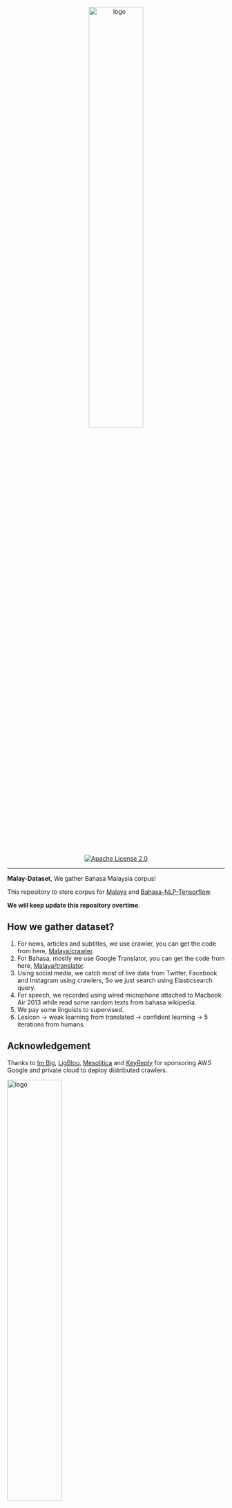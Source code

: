 <p align="center">
    <a href="#readme">
        <img alt="logo" width="50%" src="wordcloud.png">
    </a>
</p>
<p align="center">
  <a href="https://github.com/huseinzol05/Malaya-Dataset/blob/master/LICENSE"><img alt="Apache License 2.0" src="https://img.shields.io/badge/License-Apache--2.0-yellow.svg"></a>
</p>

---

**Malay-Dataset**, We gather Bahasa Malaysia corpus! 

This repository to store corpus for [Malaya](https://github.com/huseinzol05/Malaya) and [Bahasa-NLP-Tensorflow](https://github.com/huseinzol05/Bahasa-NLP-Tensorflow). 

**We will keep update this repository overtime**.

## How we gather dataset?

1. For news, articles and subtitles, we use crawler, you can get the code from here, [Malaya/crawler](https://github.com/huseinzol05/Malaya/tree/master/misc/crawl).
2. For Bahasa, mostly we use Google Translator, you can get the code from here, [Malaya/translator](https://github.com/huseinzol05/Malaya/tree/master/misc/translator).
3. Using social media, we catch most of live data from Twitter, Facebook and Instagram using crawlers, So we just search using Elasticsearch query.
4. For speech, we recorded using wired microphone attached to Macbook Air 2013 while read some random texts from bahasa wikipedia.
5. We pay some linguists to supervised.
6. Lexicon -> weak learning from translated -> confident learning -> 5 iterations from humans.

## Acknowledgement

Thanks to [Im Big](https://www.facebook.com/imbigofficial/), [LigBlou](https://www.facebook.com/ligblou), [Mesolitica](https://mesolitica.com/) and [KeyReply](https://www.keyreply.com/) for sponsoring AWS Google and private cloud to deploy distributed crawlers.

<img alt="logo" width="50%" src="https://malaya-dataset.s3-ap-southeast-1.amazonaws.com/ligblou-mesolitca-keyreply.png">

## Table of contents
  * [Corpus](#corpus)
    * [Audience Nationality](#audience-nationality)
    * [Translated Emotion](#Translated-Emotion)
    * [Twitter Emotion](#Twitter-Emotion)
    * [Gender](#gender)
    * [Insincere question](#insincere-question)
    * [Irony](#irony)
    * [Language Detection](#language-detection)
    * [Malaysia Entities](#malaysia-entities)
    * [Malaysia Topics](#malaysia-topics)
    * [Political landscape](#political-landscape)
    * [Sarcastic news-headline](#sarcastic-news-headline)
    * [Subjectivity](#subjectivity)
    * [Toxicity-small](#toxicity-small)
    * [Toxicity-large](#toxicity-large)
  * [Crawl](#crawl)
    * [Foodpanda](#foodpanda)
    * [Klook](#klook)
    * [IIUM-Confession](#iium-confession)
    * [Wattpad](#wattpad)
    * [Academia PDF](#academia-pdf)
    * [ticket2u](#ticket2u)
  * [Dictionary](#dictionary)
    * [73k English-Malay](#73k-english-malay)
    * [200k English-Malay](#200k-english-malay)
    * [90k synonym](#90k-synonym)
    * [Dictionary, 24550 unique words](#dictionary-24550-unique-words)
    * [Dialect](#dialect)
    * [Ngrams](#ngrams)
  * [Dumping](#dumping)
    * [Karangan sekolah](#karangan-sekolah)
    * [Wikipedia](#wikipedia-1)
    * [Instagram](#instagram)
    * [Twitter](#twitter-1)
    * [Public news](#public-news)
    * [Parliament](#parliament)
    * [Singlish text](#singlish-text)
    * [Singapore news](#singapore-news)
    * [Subtitle](#subtitle)
  * [Lexicon](#lexicon)
    * [Sentiment](#sentiment)
    * [Emotion](#emotion)
  * [News](#news)
    * [Fake News](#fake-news)
    * [Crawled News](#crawled-news)
    * [30k News](#30k-news)
    * [Articles](#articles)
  * [Normalization](#normalization)
    * [Normalize](#normalize)
    * [Stemmer](#stemmer)
  * [Optical Character Recognition](#optical-character-recognition)
    * [Malay-to-Jawi](#malay-to-jawi)
    * [Malay handwriting (Satisfy-Regular)](#malay-handwriting-satisfy-regular)
  * [Question-Answer](#question-answer)
    * [General](#general)
    * [SQUAD](#squad)
    * [Natural Questions](#Natural-Questions)
  * [Sentiment](#sentiment-1)
    * [Local News](#local-news)
    * [Twitter](#twitter)
    * [Translated Twitter](#Translated-Twitter)
    * [Translated Multidomain](#Translated-Multidomain)
    * [Translated Polarity](#Translated-Polarity)
  * [Speech](#speech)
    * [Tolong sebut](#tolong-sebut)
    * [Wikipedia](#wikipedia)
    * [Manglish](#manglish)
  * [Summarization](#summarization)
    * [CNN News](#cnn-news)
    * [Gigawords](#gigawords)
    * [Multinews](#multinews)
    * [Semisupervised](#semisupervised)
  * [Tagging](#tagging)
    * [Dependency](#dependency)
    * [Part-of-Speech](#part-of-speech)
    * [Entities](#entities-json)
  * [Text-similarity](#text-similarity)
    * [Quora](#quora)
    * [SNLI](#snli)
  * [Translation](#translation)
    * [Malay-English](#malay-english)
  * [Suggestion](#suggestion)
  * [Citation](#citation)
  * [Donation](#donation)

## [Corpus](corpus)

#### [Audience Nationality](corpus/audience)

Total size: 246 KB

1. constituency
2. national

#### [Translated Emotion](corpus/emotion/translate)

Total size: 7.2 MB

1. Anger
2. Fear
3. Joy
4. Love
5. Sadness
6. Surprise

#### [Twitter Emotion](corpus/emotion/lexicon)

Total size: 27.4 MB

1. Anger, 108813 rows
2. Fear, 20316 rows
3. Happy, 30962 rows
4. love, 20783 rows
5. Sadness, 26468 rows
6. Surprise, 13107 rows

#### [Gender](corpus/gender)

Total size: 2.2 MB

1. Unknown
2. Male
3. Female
4. Brand

#### [Insincere question](corpus/insincere-question)

Total size: 60.4 MB

1. Negative
2. Positive

#### [Irony](corpus/irony)

Total size: 465 KB

1. Positive
2. Negative

#### [Language-detection](corpus/language-detection)

1. english
2. malay
3. indonesia
4. rojak
5. manglish
6. others

sublanguages,

1. malay
2. kedah
3. johor
4. melaka
5. terengganu
6. sarawak
7. negeri-sembilan
8. kelantan
9. pahang
10. perak
11. sabah

#### [Malaysia-entities](corpus/malaysia-entities)

Social media texts related to Malaysia entities.

Total size: 190.1 MB

<details><summary>Complete list (210 entities)</summary>

1. mahathir
2. anwar ibrahim
3. najib razak
4. pakatan harapan
5. syed saddiq
6. parti keadilan rakyat
7. umno
8. barisan nasional
9. parti islam semalaysia
10. nurul izzah
11. tunku ismail idris
12. mca
13. democratic action party
14. parti amanah
15. ppbm
16. mic
17. tun daim zainuddin
18. datuk seri abdul hadi awang
19. majlis pakatan harapan
20. wan azizah
21. parti pribumi bersatu malaysia
22. datuk seri azmin ali
23. datuk johari abdul
24. tengku razaleigh hamzah
25. tan sri dr rais yatim
26. rafizi ramli
27. bersatu
28. bernama
29. donald trump
30. perkasa
31. tan sri mokhzani mahathir
32. rais yatim
33. anthony loke siew fook
34. rosmah mansur
35. arul kanda
36. zeti aziz
37. robert kuok
38. hassan merican
39. ks jomo
40. jho low
41. kadir jasin
42. zakir naik
43. bung mokhtar
44. shafie apdal
45. ariff md yusof
46. felda
47. dato vida
48. jabatan perancangan bandar desa
49. jabatan perdana menteri malaysia
50. kementerian kewangan malaysia
51. kementerian dalam negeri malaysia
52. kementerian perdagangan dalam negeri hal ehwal pengguna malaysia
53. kementerian luar negeri malaysia
54. kementerian pertahanan malaysia
55. kementerian pendidikan malaysia
56. kementerian pembangunan luar bandar
57. kementerian kerja raya malaysia
58. kementerian kesihatan malaysia
59. kementerian komunikasi multimedia malaysia
60. kementerian perumahan kerajaan tempatan malaysia
61. kementerian pelancongan kebudayaan malaysia
62. kementerian pengangkutan malaysia
63. kementerian pembangunan wanita keluarga masyarakat malaysia
64. kementerian pertanian industri asas tani
65. kementerian perusahaan perladangan komoditi
66. kementerian perdagangan antarabangsa industri
67. kementerian sains teknologi inovasi malaysia
68. kementerian sumber manusia malaysia
69. kementerian sumber asli alam sekitar malaysia
70. kementerian wilayah persekutuan malaysia
71. kementerian tenaga teknologi hijau air malaysia
72. jabatan perkhidmatan awam malaysia
73. jabatan kemajuan islam (jakim) department of islamic development
74. jabatan parlimen malaysia
75. agensi kelayakan malaysia
76. agensi penguatkuasaan maritim malaysia
77. bahagian istiadat urusetia persidangan antarabangsa
78. bahagian hal ehwal undang-undang
79. bahagian kabinet perlembangan perhubungan antara kerajaan
80. bahagian kemajuan wilayah persekutuan perancangan lembah klang
81. bahagian keselamatan negara
82. bahagian pengurusan hartanah
83. bahagian pengurusan perkhidmatan sumber manusia
84. bahagian penyelidikan
85. biro bantuan guaman
86. biro pengaduan awam
87. biro tatanegara
88. istana negara
89. institut kefahaman islam malaysia
90. institut latihan kehakiman perundangan
91. pejabat ketua setiausaha negara
92. pejabat perdana menteri
93. jabatan peguam negara
94. majlis agama islam wilayah persekutuan
95. masjid negara
96. pejabat ketua pegawai keselamatan kerajaan malaysia
97. pejabat setiausaha persekutuan sabah
98. perpustakaan kuala lumpur
99. pejabat setiausaha persekutuan sarawak
100. lembaga tabung haji
101. penasihat sains
102. jabatan audit negara malaysia
103. jabatan pertahanan awam malaysia
104. suruhanjaya pengankutan awam darat
105. perbendaharaan malaysia
106. majlis tindakan ekonomik negara
107. jabatan perangkaan (jp) department of statistics
108. polis diraja malaysia
109. ikatan relawan rakyat malaysia
110. jabatan penjara malaysia
111. jabatan pendaftaran negara malaysia
112. lembaga penapisan filem
113. jabatan imigresen malaysia
114. suruhanjaya syarikat malaysia
115. suruhanjaya koperasi malaysia
116. perbadanan harta intelek malaysia
117. bank kerjasama rakyat malaysia
118. perbadanan nasional berhad
119. maktab koperasi malaysia
120. suruhanjaya persaingan malaysia
121. institut diplomasi hal ehwal luar negeri
122. angkatan tentera malaysia
123. tentera darat malaysia
124. tentera udara diraja malaysia
125. tentera laut diraja malaysia
126. program latihan khidmat negara
127. dewan bahasa pustaka
128. institut pendidikan guru malaysia
129. perbadanan tabung pendidikan tinggi nasional
130. institut terjemahan negara malaysia
131. kejora
132. felcra
133. risda
134. jabatan kerja raya malaysia
135. lembaga lebuhraya malaysia
136. lembaga jurutera malaysia
137. lembaga pembangunan industri pembinaan
138. institut jantung negara
139. klinik 1malaysia
140. insitut kanser negara
141. radio televisyen malaysia
142. suruhanjaya komunikasi multimedia malaysia
143. jabatan penerangan malaysia
144. jabatan perancangan bandar desa semenanjung malaysia
145. jabatan bomba penyelamat malaysia
146. jabatan perumahan negara
147. jabatan kerajaan tempatan
148. jabatan landskap negara
149. jabatan pengurusan sisa pepejal negara
150. tribunal perumahan pengurusan strata
151. perbadanan pengurusan sisa pepejal pembersihan awam
152. jabatan pelancongan malaysia
153. jabatan pengangkutan jalan
154. jabatan penerbangan awam
155. lembaga pelabuhan klang
156. jabatan laut malaysia
157. jabatan keselamatan jalan raya
158. lembaga pelabuhan kuantan
159. lembaga pelabuhan johor
160. lembaga pelabuhan pulau pinang
161. jabatan kebajikan masyarakat malaysia
162. institut penyelidikan kemajuan pertanian malaysia
163. lembaga kemajuan ikan malaysia
164. lembaga pemasaran pertanian persekutuan
165. jabatan pertanian malaysia
166. lembaga pertubuhan peladang
167. lembaga kemajuan pertanian kemubu
168. lembaga kemajuan pertanian muda
169. jabatan perikanan
170. jabatan perkhidmatan veterinar
171. lembaga perindustrian nanas malaysia
172. tabung ekonomi kumpulan usaha niaga
173. bank pertanian
174. lembaga minyak sawit malaysia
175. lembaga pembangunan pelaburan malaysia
176. agensi nuklear malaysia
177. institut penyelidikan teknologi nuklear malaysia
178. pusat sains negara
179. jabatan kimia malaysia
180. jabatan meteorologi malaysia
181. jabatan perkhidmatan awam
182. institut tadbiran awam negara
183. jabatan agama islam wilayah persekutuan
184. jabatan tenaga kerja semenanjung malaysia
185. jabatan alam sekitar
186. jabatan pengairan saliran
187. jabatan tanah galian wilayah persekutuan
188. jabatan perlindungan hidupan liar taman negara
189. dewan bandaraya kuala lumpur
190. perbadanan putrajaya
191. perbadanan labuan
192. jabatan bekalan air
193. jabatan perkhidmatan pembetungan
194. suruhanjaya tenaga
195. suruhanjaya perkhidmatan air negara
196. malaysian green technology corporation
197. yayasan hijau malaysia
198. mahkamah persekutuan
199. mahkamah syariah wilayah persekutuan
200. suruhanjaya perdagangan komoditi
201. suruhanjaya perkhidmatan awam
202. suruhanjaya perkhidmatan pendidikan
203. suruhanjaya pilihan raya
204. suruhanjaya pencegahan rasuah malaysia
205. tribunal perkhidmatan awam
206. unit khas teknologi tinggi
207. unit pemodenan tadbiran perancangan pengurusan malaysia
208. unit perancang ekonomi
209. unit penyelarasan pelaksanaan
210. urusetia persidangan antarabangsa protokol

</details>

#### [Malaysia Topics](corpus/malaysia-topics)

Social media texts related to Malaysia topics.

Total size: 322.4 MB

<details><summary>Complete list (249 topics)</summary>

1. ganja
2. orang asli
3. kaum cina
4. k-pop
5. kaum india
6. pos laju
7. hari raya aidilfitri
8. hari raya aidiladha
9. syarikat permulaan
10. isu tanah
11. kaum melayu
12. facebook
13. keluar parti
14. sabotaj parti
15. kotak undi
16. humanoid
17. kemalangan penumpang cedera
18. kemalangan maut
19. individu penjara
20. kes rogol
21. kes cabul
22. kes rompakan
23. kes ragut
24. cambridge analytica
25. kokain
26. bebas tahanan
27. sosial media
28. twitter
29. instagram
30. mati dipukul
31. pengedar dadah
32. kematian wabak
33. letupan bom
34. isu dadah
35. isu bmf
36. isu diesel
37. isu china
38. isu saudi arabia
39. unifi
40. piala thomas
41. fifa
42. bahasa pengaturcaraan
43. baling botol
44. perkahwinan kanak-kanak
45. produk berbahaya
46. musim durian
47. world cup
48. motogp
49. euro 2020
50. ask me a question
51. thai cave
52. racist
53. bola sepak
54. hockey
55. sepak takraw
56. reformasi
57. deepavali
58. chinese new year
59. lazada sells
60. shopee sells
61. e-sport
62. valve corporation
63. dota2
64. counter strike global-offensive
65. asean football organization
66. blackpink
67. kecurian kereta
68. kecurian motosikal
69. youtube rewind
70. pewdiepie
71. isu tiket
72. kuota haji
73. tsunami
74. kes lemas
75. kes buang bayi
76. kes pecah rumah
77. paedophilia
78. kes luar nikah
79. kes tangkap basah
80. kes bawah umur
81. pdrm
82. 1mdb
83. gst
84. sst
85. tiga penjuru
86. pilihan raya umum
87. pilihan raya kecil
88. pusat daerah mangundi
89. masalah air
90. rumah mampu milik
91. pendidikan
92. sekolah
93. universiti
94. maktab rendah sains mara
95. kesihatan
96. hutang negara
97. ekonomi
98. sosial
99. menteri besar kedah
100. menteri besar perak
101. menteri besar perlis
102. menteri besar selangor
103. menteri besar johor
104. menteri besar kelantan
105. menteri besar terengganu
106. menteri besar negeri sembilan
107. felda
108. kwsp
109. sosco
110. bank malaysia
111. bank negara
112. perdana menteri
113. timbalan perdana menteri
114. menteri dalam negeri
115. menteri kewangan
116. menteri pertahanan
117. menteri belia dan sukan
118. majlis penasihat
119. skim peduli sihat
120. ptptn
121. projek mega
122. gaji minimum
123. menyiasat skandal
124. highway tol
125. tabung haji
126. tentera malaysia
127. infrastruktur
128. kos sara hidup
129. pengangkutan awam
130. perkhidmatan awam
131. isu wanita
132. survei institut darul ehsan
133. inisiatif peduli rakyat
134. teknologi
135. internet
136. kecerdasan buatan
137. ahli dewan undangan negeri
138. suruhanjaya pilihan raya malaysia
139. kertas undi
140. akta pilihan raya
141. undi pos
142. undi rosak
143. harga minyak
144. petrol
145. subsidi kerajaan
146. mh370
147. gaji menteri
148. jabatan bubar
149. telekom malaysia
150. agama
151. lgbt
152. agama islam
153. masyarakat
154. liberalisme
155. kapitalisme
156. idealogi
157. parlimen
158. pusat transformasi bandar
159. institut diraja
160. tsunami fitnah
161. makro-ekonomi
162. mikro-ekonomi
163. pasaran saham malaysia
164. pendapatan negara
165. nilai ringgit jatuh
166. gaji median
167. bursa malaysia
168. malaysia baru
169. keluar parlimen
170. dewan rakyat
171. tabung harapan
172. isu singapura
173. isu rohingya
174. isu syria
175. malaysia-indonesia
176. isu gaza
177. isu palestin
178. isu yaman
179. harimau malaya
180. isu kuil
181. isu lynas
182. isu masjid
183. isu sosma
184. isu ecrl
185. royalti minyak
186. kes rasuah
187. kewangan dan perniagaan
188. saham dan komoditi
189. isu kerugian
190. bumiputera
191. alam sekitar
192. isu kemiskinan
193. sumber asli
194. pertanian malaysia
195. pertanian durian
196. pertanian padi
197. pertanian getah
198. pertanian kelapa sawit
199. pertanian pisang
200. pertanian nenas
201. akuakultur malaysia
202. hortikultur malaysia
203. icerd
204. yang di-pertuan agong
205. perlembagaan malaysia
206. malaysia airlines
207. malaysia airport
208. kuala lumpur international airport
209. malacca airport
210. bintulu airport
211. kota kinabalu airport
212. kuching airport
213. labuan airport
214. lahad datu airport
215. langkawi airport
216. limbang airport
217. miri airport
218. penang airport
219. sandakan airport
220. sibu airport
221. sultan abdul halim airport
222. sultan haji ahmad shah airport
223. sultan azlan shah airport
224. sultan ismail petra airport
225. sultan mahmud airport
226. tawau airport
227. tioman airport
228. anggota bomba
229. angkatan tentera darat
230. angkatan tentera laut
231. angkatan tentera udara
232. anggota ambulans
233. anggota polis
234. perkhidmatan kehakiman
235. perkhidmatan am persekutuan
236. industri 4.0
237. kumpulan pengganas tempatan
238. kumpulan pengganas asing
239. sultan selangor
240. sultan kedah
241. sultan kelantan
242. sultan perlis
243. sultan johor
244. sultan negeri sembilan
245. sultan terengganu
246. pemilihan agong
247. isu plastik
248. gejala sosial
249. isytihar darurat

</details>

#### [Sarcastic news-headline](corpus/sarcastic-news-headline)

Total size: 1.78 MB

1. Positive
2. Negative

#### [Subjectivity](corpus/subjectivity)

Total size: 1.4 MB

1. Positive
2. Negative

#### [Toxicity-small](corpus/toxicity-small)

Total size: 69 MB

Toxicity-small is multilabels and multiclasses, prefer to use sigmoid / logistic.

1. toxic
2. severe toxic
3. obscene
4. threat
5. insult
6. identity hate

#### [Toxicity-large](corpus/toxicity-large)

Total size: 640 MB

Toxicity-large is multilabels and multiclasses, prefer to use sigmoid / logistic.

1. severe toxic
2. obscene
3. identity attack
4. insult
5. threat
6. asian
7. atheist
8. bisexual
9. black
10. buddhist
11. christian
12. female
13. heterosexual
14. hindu
15. homosexual, gay or lesbian
16. intellectual or learning disability
17. jewish
18. latino
19. male
20. muslim
21. other disability
22. other gender
23. other race or ethnicity
24. other religion
25. other sexual orientation
26. physical disability
27. psychiatric or mental illness
28. transgender
29. white
30. malay
31. chinese

#### [Political landscape](corpus/political-landscape)

Total size: 2 MB

1. Kerajaan (BN)
2. Pembangkang (PAS, DAP, PKR)

## [Crawl](crawl)

**This is crawled data, proceed with caution**.

#### [Foodpanda](crawl/foodpanda)

Crawled up to 4697 restaurants registered in https://www.foodpanda.my/.

Contain location, restaurant name, star rating, characteristics, delivery methods and food descriptions.

Total size: 94.1 MB

#### [Klook](crawl/klook)

Crawled up to 200 interesting locations from MY and SG klook.

Total size: 10.3 MB

#### [IIUM-Confession](crawl/iium-confession)

Crawled up to 20k confession posts.

Total size: 75.1 MB

#### [Wattpad](crawl/wattpad)

Crawled using keywords,

1. melayu
2. malaysia
3. seram
4. hantu
5. puisi
6. sajak
7. cerita

Crawled up to 7k fiction stories.

Total size: 97 MB

#### [Academia PDF](crawl/pdf)

Crawled up to 224 pdfs related to,

1. melayu
2. sejarah
3. etnik
4. bahasa
5. politik
6. makanan
7. idealogi

Total size: 50 MB

#### [ticket2u](crawl/ticket2u)

Contains 4282 events in Malaysia from 2017,

```python
{'row': {'rownum': '4282',
  'rowtotal': '4282',
  'rowpp': '18',
  'link': 'https://www.ticket2u.com.my/event/10223/emi-business-networking-3.0',
  'time': '4:00PM',
  'avatar': 'https://www.ticket2u.com.my/upload/event/listing/0-10223-8ce30523-200c-4bfa-98a9-daadd142989b-GYQ6_X.jpg',
  'datefrom106': '26 Oct 2017',
  'dateto106': '26 Oct 2017',
  'day': 'Thursday',
  'date': '26',
  'month': 'Oct',
  'year': '2017',
  'datefrom': '2017-10-26T16:00:00',
  'dateto': '2017-10-26T19:00:00',
  'active': '1',
  'id': '10223',
  'name': 'EMI Business Networking 3.0',
  'titlename': 'EMI Business Networking 3.0',
  'excerpt': '',
  'pid': '0',
  'basecurrency': 'RM',
  'online': '0',
  'countryid': '1',
  'stateid': '1',
  'areaid': '0',
  'locname': 'Denai Alam Recreational and Riding Club',
  'statename': 'WP Kuala Lumpur',
  'latitude': '3.150970999999999',
  'type': '619',
  'regboo': '0',
  'pricefrom': '75.00',
  'longitude': '101.51955099999998',
  'eventcat': 'Business Sharing and Networking Event',
  'eventcatcode': 'business',
  'eventsubcat': 'Networking',
  'eventsubcatcode': 'networking',
  'showdate': '1',
  'exclusive': '0',
  'notexclusive': '0',
  'issaleend': '1',
  'status': 'expired'}}
```

## [Dictionary](dictionary)

**_Not an official released from Dewan Bahasa._**

#### 73k English-Malay

Total size: 1.1 MB

Originally posted by Facebook, https://dl.fbaipublicfiles.com/arrival/dictionaries/en-ms.txt

#### [200k English-Malay](dictionary/200k-english-malay)

Total size: 6.9 MB

#### [90k synonym](dictionary/synonym)

Total size: 4.7 MB    

#### [Dictionary, 24550 unique words](dictionary/dictionary)

Total size: 428 KB

#### [Dialect](dictionary/dialect)

Glossaries for,

1. johor
2. kedah
3. kelantan
4. negeri sembilan
5. melaka
6. pahang
7. penang
8. sukuan

Its a html table structure from http://prpm.dbp.gov.my/Cari1?keyword=%3d&d=150348&

#### [Ngrams](dictionary/ngram)

Total size: 92 MB

Unigram and Bigram collected from news, structure,
```python
{'saya': 1000}
```

## [Dumping](dumping)

#### [Karangan sekolah](dumping/karangan-sekolah)

Total size: 221 KB

#### Wikipedia

Total size: 240.2 MB, 1663373 sentences, [download link](https://huseinhouse-storage.s3-ap-southeast-1.amazonaws.com/bert-bahasa/dumping-wiki-6-july-2019.json).

Total size: 255.1 MB, 1303844 sentences, [download link](https://huseinhouse-storage.s3-ap-southeast-1.amazonaws.com/bert-bahasa/dumping-wiki-20-july-2019.json).

**RAW**, Total size: 243.2 MB, 1748387 sentences, [download link](https://malaya-dataset.s3-ap-southeast-1.amazonaws.com/wikidump1-raw.json)

#### Instagram

Total size: 418.2 MB, 695571 sentences, [download link](https://huseinhouse-storage.s3-ap-southeast-1.amazonaws.com/bert-bahasa/dumping-instagram-6-july-2019.json).

#### [Twitter](dumping/twitter)

Total size: 3764.7 MB

#### Public news

Total size: 57.7 MB, 399251 sentences, [download link](https://huseinhouse-storage.s3-ap-southeast-1.amazonaws.com/bert-bahasa/dumping-news-6-july-2019.json).

#### Parliament

Total size: 46.7 MB, 252095 sentences, [download link](https://huseinhouse-storage.s3-ap-southeast-1.amazonaws.com/bert-bahasa/dumping-parliament-7-july-2019.json).

#### Singlish text

Singlish is a mix of Chinese, Bahasa, Tamil and majority English, singaporean slang.

Random crawled from different singaporean websites and blogs.

Total size: 1.2 GB, 19870766 sentences, [download link](https://huseinhouse-storage.s3-ap-southeast-1.amazonaws.com/bert-bahasa/singlish.txt).

Contributed by [brytjy](https://github.com/brytjy).

#### Singapore news

Total size: 213.1 MB, 1760382 sentences, [download link](https://huseinhouse-storage.s3-ap-southeast-1.amazonaws.com/bert-bahasa/sg-news.txt).

Contributed by [brytjy](https://github.com/brytjy).

#### [Subtitle](dumping/subtitle)

Total size: 1.5 MB

#### [Common-crawl](dumping/common-crawl)

List of `mse` language websites only. 

Total index size: 25.6 MB

Total website size: ~7.0 GB

**Please contact me personally to get entire data related**.

## [English-Malay translation](english-malay)

**Output from Google Translate.**

Total size: 91.2 MB

## [Lexicon](lexicon)

Malaya provided lexicon generator to induce new lexicons, https://malaya.readthedocs.io/en/latest/Lexicon.html

#### [sentiment](lexicon/sentiment.json)

```python
{'negative': ['str1','str2'], 'positive': ['str3','str4']}
```

#### [emotion](lexicon/emotion.json)

```python
{'anger': ['str1'], 'fear': ['str2'], 'joy': ['str3'], 'love': ['str4'], 'sadness': ['str5'], 'surprise': ['str6']}
```

## [News](news)

#### [Fake News](news/fake-news)

Total size: 122.2 MB

1. Negative
2. Positive

Malaysia fake news, contributed by [syazanihussin](https://github.com/syazanihussin/FLUX/tree/master/data)

#### [30k News](news/news-30k)

Total size: 66.6 MB

Crawled on Google news using these keywords,

```python
strings = [
    'bank negara OR kewangan malaysia OR kementerian kewangan',
    'mata wang malaysia OR bon malaysia OR saham malaysia',
    'perdagangan malaysia OR ekonomi malaysia OR sosial malaysia',
    'kementerian malaysia',
    'kaum melayu OR kaum cina',
    'stock market malaysia OR saham malaysia',
    'malaysia parliament OR parlimen malaysia',
    'asia OR asean',
    'malaysia property OR hartanah malaysia',
    'artis OR wanita',
    'pendidikan OR kesihatan OR infrastruktur'
    'dr mahathir OR wan zizah OR lim guan eng OR muhyiddin OR mohamad sabu OR azmin ali',
    'umno OR pkr OR mic OR barisan nasional OR parti amanah OR dap',
    'isu kerajaan OR isu pembangkang',
    'politik OR malaysia OR dunia OR bisnes',
    'sukan OR hiburan OR teknologi OR gaya hidup OR automotif'
    'johor OR kedah OR kelantan OR melaka',
    'negeri sembilan OR pahang OR pulau pinang OR perak',
    'perlis OR sabah OR sarawak OR selangor',
    'terengganu OR kuala lumpur OR labuan OR putrajaya',
]
```

#### [Crawled News](news/news-new)

Total size: 523.2 MB

<details><summary>Complete list (701 news)</summary>

1. Perayaan Cahaya
2. Perayaan Ponggal
3. Tahun Baru Hindu
4. angkat berat
5. anjing
6. antarabangsa
7. aplikasi malaysia
8. arnab
9. aset digital
10. babi
11. baca buku
12. badak sumbu
13. banjir
14. berenang
15. bina badan
16. bola baling
17. bola jaring
18. bola keranjang
19. boling padang
20. buaya
21. bulan
22. burung
23. dakwah islam
24. disinfeksi
25. dunia islam
26. ekonomi islam
27. gajah
28. galaksi
29. gelandangan
30. godam
31. hari krismas
32. harimau
33. hoki padang
34. hujan
35. ikan
36. islam nusantara
37. isu 1mdb
38. isu Suku Bagahak
39. isu Suku Bajau
40. isu Suku Brunei
41. isu Suku Iban
42. isu Suku Idahan
43. isu Suku Iranun
44. isu Suku Kadazandusun
45. isu Suku Lundayeh
46. isu Suku Murut
47. isu Suku Suluk
48. isu Suku Tidong
49. isu afghanistan
50. isu afrika
51. isu agama islam
52. isu agama
53. isu agensi kelayakan malaysia
54. isu agensi nuklear malaysia
55. isu agensi penguatkuasaan maritim malaysia
56. isu ahli dewan undangan negeri
57. isu airasia
58. isu akta pilihan raya
59. isu akuakultur malaysia
60. isu alam sekitar
61. isu amerika
62. isu anggota ambulans
63. isu anggota bomba
64. isu anggota polis
65. isu angkatan tentera laut
66. isu angkatan tentera malaysia
67. isu angkatan tentera udara
68. isu anthony loke siew fook
69. isu anwar ibrahim
70. isu apple
71. isu arab
72. isu argentina
73. isu ariff md yusof
74. isu arul kanda
75. isu asean football organization
76. isu ask me a question
77. isu australia
78. isu axiata
79. isu ayam penyet
80. isu ayam
81. isu baba dan nyonya
82. isu bahagian hal ehwal undang-undang
83. isu bahagian kabinet perlembangan perhubungan antara kerajaan
84. isu bahagian kemajuan wilayah persekutuan perancangan lembah klang
85. isu bahagian keselamatan negara
86. isu bahagian pengurusan hartanah
87. isu bahagian pengurusan perkhidmatan sumber manusia
88. isu bahagian penyelidikan
89. isu bahasa pengaturcaraan
90. isu baling botol
91. isu bangladesh
92. isu bank kerjasama rakyat malaysia
93. isu bank malaysia
94. isu bank negara
95. isu bank pertanian
96. isu barisan nasional
97. isu bebas tahanan
98. isu berjaya group
99. isu bernama
100. isu bersatu
101. isu bihun sup
102. isu bintulu airport
103. isu biro bantuan guaman
104. isu biro pengaduan awam
105. isu biro tatanegara
106. isu blackpink
107. isu bmw
108. isu bola sepak
109. isu boling
110. isu brazil
111. isu brunei
112. isu bumi
113. isu bumiputera
114. isu bung mokhtar
115. isu bursa malaysia
116. isu cambodia
117. isu cambridge analytica
118. isu celcom
119. isu chinese new year
120. isu cikgu
121. isu cimb
122. isu colombia
123. isu costa Rica
124. isu counter strike global-offensive
125. isu covid
126. isu cukai
127. isu daging
128. isu dato vida
129. isu datuk johari abdul
130. isu datuk seri abdul hadi awang
131. isu datuk seri azmin ali
132. isu deepavali
133. isu democratic action party
134. isu denmark
135. isu dewan bahasa pustaka
136. isu dewan bandaraya kuala lumpur
137. isu dewan rakyat
138. isu diabetes
139. isu digi
140. isu doktor
141. isu donald trump
142. isu dota2
143. isu e-sport
144. isu ekonomi
145. isu eropah
146. isu euro 2020
147. isu facebook
148. isu felcra
149. isu felda
150. isu fifa
151. isu finland
152. isu foodpanda
153. isu futsal
154. isu gaji median
155. isu gaji menteri
156. isu gaji minimum
157. isu gamuda berhad
158. isu ganja
159. isu gejala sosial
160. isu german
161. isu gimnastik
162. isu golf
163. isu google
164. isu grab
165. isu grabfood
166. isu gst
167. isu halal
168. isu harga minyak
169. isu hari raya aidiladha
170. isu hari raya aidilfitri
171. isu harimau malaya
172. isu hassan merican
173. isu highway tol
174. isu hockey
175. isu honda
176. isu hortikultur malaysia
177. isu humanoid
178. isu hutang negara
179. isu ibm
180. isu icerd
181. isu idealogi
182. isu ikan
183. isu ikatan relawan rakyat malaysia
184. isu ikea
185. isu india
186. isu individu penjara
187. isu indonesia
188. isu industri 4.0
189. isu infrastruktur
190. isu inisiatif peduli rakyat
191. isu insitut kanser negara
192. isu instagram
193. isu institut diplomasi hal ehwal luar negeri
194. isu institut diraja
195. isu institut jantung negara
196. isu institut kefahaman islam malaysia
197. isu institut latihan kehakiman perundangan
198. isu institut pendidikan guru malaysia
199. isu institut penyelidikan kemajuan pertanian malaysia
200. isu institut penyelidikan teknologi nuklear malaysia
201. isu institut tadbiran awam negara
202. isu institut terjemahan negara malaysia
203. isu internet
204. isu iran
205. isu iraq
206. isu israel
207. isu istana negara
208. isu isu badminton
209. isu isu bmf
210. isu isu china
211. isu isu dadah
212. isu isu diesel
213. isu isu ecrl
214. isu isu gaza
215. isu isu kemiskinan
216. isu isu kerugian
217. isu isu kuil
218. isu isu lynas
219. isu isu masjid
220. isu isu palestin
221. isu isu plastik
222. isu isu rohingya
223. isu isu saudi arabia
224. isu isu singapura
225. isu isu sosma
226. isu isu syria
227. isu isu tanah
228. isu isu tiket
229. isu isu wanita
230. isu isu yaman
231. isu isytihar darurat
232. isu itali
233. isu jabatan agama islam wilayah persekutuan
234. isu jabatan audit negara malaysia
235. isu jabatan bekalan air
236. isu jabatan bomba penyelamat malaysia
237. isu jabatan bubar
238. isu jabatan imigresen malaysia
239. isu jabatan kebajikan masyarakat malaysia
240. isu jabatan kemajuan islam (jakim) department of islamic development
241. isu jabatan kerajaan tempatan
242. isu jabatan kerja raya malaysia
243. isu jabatan keselamatan jalan raya
244. isu jabatan kimia malaysia
245. isu jabatan landskap negara
246. isu jabatan laut malaysia
247. isu jabatan meteorologi malaysia
248. isu jabatan parlimen malaysia
249. isu jabatan peguam negara
250. isu jabatan pelancongan malaysia
251. isu jabatan pendaftaran negara malaysia
252. isu jabatan penerangan malaysia
253. isu jabatan penerbangan awam
254. isu jabatan pengairan saliran
255. isu jabatan pengangkutan jalan
256. isu jabatan pengurusan sisa pepejal negara
257. isu jabatan penjara malaysia
258. isu jabatan perancangan bandar desa semenanjung malaysia
259. isu jabatan perancangan bandar desa
260. isu jabatan perdana menteri malaysia
261. isu jabatan perikanan
262. isu jabatan perkhidmatan awam malaysia
263. isu jabatan perkhidmatan awam
264. isu jabatan perkhidmatan pembetungan
265. isu jabatan perkhidmatan veterinar
266. isu jabatan perlindungan hidupan liar taman negara
267. isu jabatan pertahanan awam malaysia
268. isu jabatan pertanian malaysia
269. isu jabatan perumahan negara
270. isu jabatan tanah galian wilayah persekutuan
271. isu jabatan tenaga kerja semenanjung malaysia
272. isu jepun
273. isu jho low
274. isu jordan
275. isu k-pop
276. isu kadir jasin
277. isu kahwin
278. isu kapitalisme
279. isu kaum cina
280. isu kaum india
281. isu kaum melayu
282. isu kecerdasan buatan
283. isu kecurian kereta
284. isu kecurian motosikal
285. isu kejora
286. isu keluar parlimen
287. isu keluar parti
288. isu kemalangan maut
289. isu kemalangan penumpang cedera
290. isu kematian wabak
291. isu kementerian dalam negeri malaysia
292. isu kementerian kerja raya malaysia
293. isu kementerian kesihatan malaysia
294. isu kementerian kewangan malaysia
295. isu kementerian komunikasi multimedia malaysia
296. isu kementerian luar negeri malaysia
297. isu kementerian pelancongan kebudayaan malaysia
298. isu kementerian pembangunan luar bandar
299. isu kementerian pembangunan wanita keluarga masyarakat malaysia
300. isu kementerian pendidikan malaysia
301. isu kementerian pengangkutan malaysia
302. isu kementerian perdagangan antarabangsa industri
303. isu kementerian perdagangan dalam negeri hal ehwal pengguna malaysia
304. isu kementerian pertahanan malaysia
305. isu kementerian pertanian industri asas tani
306. isu kementerian perumahan kerajaan tempatan malaysia
307. isu kementerian perusahaan perladangan komoditi
308. isu kementerian sains teknologi inovasi malaysia
309. isu kementerian sumber asli alam sekitar malaysia
310. isu kementerian sumber manusia malaysia
311. isu kementerian tenaga teknologi hijau air malaysia
312. isu kementerian wilayah persekutuan malaysia
313. isu kereta
314. isu kertas undi
315. isu kes bawah umur
316. isu kes buang bayi
317. isu kes cabul
318. isu kes lemas
319. isu kes luar nikah
320. isu kes pecah rumah
321. isu kes ragut
322. isu kes rasuah
323. isu kes rogol
324. isu kes rompakan
325. isu kes tangkap basah
326. isu kesihatan
327. isu kewangan dan perniagaan
328. isu kfc
329. isu khazanah
330. isu klinik 1malaysia
331. isu kokain
332. isu korea selatan
333. isu korea utara
334. isu kos sara hidup
335. isu kota kinabalu airport
336. isu kotak undi
337. isu ks jomo
338. isu kuala lumpur international airport
339. isu kuching airport
340. isu kumpulan pengganas asing
341. isu kumpulan pengganas tempatan
342. isu kuota haji
343. isu kwsp
344. isu labuan airport
345. isu lahad datu airport
346. isu laksa
347. isu langkawi airport
348. isu laos
349. isu lazada sells
350. isu lembaga jurutera malaysia
351. isu lembaga kemajuan ikan malaysia
352. isu lembaga kemajuan pertanian kemubu
353. isu lembaga kemajuan pertanian muda
354. isu lembaga lebuhraya malaysia
355. isu lembaga minyak sawit malaysia
356. isu lembaga pelabuhan johor
357. isu lembaga pelabuhan klang
358. isu lembaga pelabuhan kuantan
359. isu lembaga pelabuhan pulau pinang
360. isu lembaga pemasaran pertanian persekutuan
361. isu lembaga pembangunan industri pembinaan
362. isu lembaga pembangunan pelaburan malaysia
363. isu lembaga penapisan filem
364. isu lembaga perindustrian nanas malaysia
365. isu lembaga pertubuhan peladang
366. isu lembaga tabung haji
367. isu letupan bom
368. isu lgbt
369. isu lhdn
370. isu liberalisme
371. isu mahathir
372. isu mahkamah persekutuan
373. isu mahkamah syariah wilayah persekutuan
374. isu majlis agama islam wilayah persekutuan
375. isu majlis pakatan harapan
376. isu majlis penasihat
377. isu majlis tindakan ekonomik negara
378. isu makanan malaysia
379. isu makro-ekonomi
380. isu maktab koperasi malaysia
381. isu maktab rendah sains mara
382. isu malacca airport
383. isu malaysia airlines
384. isu malaysia airport
385. isu malaysia baru
386. isu malaysia-indonesia
387. isu malaysian green technology corporation
388. isu malware
389. isu masalah air
390. isu masjid negara
391. isu masyarakat
392. isu mati dipukul
393. isu maybank
394. isu mca
395. isu mcdonald
396. isu media prima
397. isu memorandum
398. isu menteri belia dan sukan
399. isu menteri besar johor
400. isu menteri besar kedah
401. isu menteri besar kelantan
402. isu menteri besar negeri sembilan
403. isu menteri besar perak
404. isu menteri besar perlis
405. isu menteri besar selangor
406. isu menteri besar terengganu
407. isu menteri dalam negeri
408. isu menteri kewangan
409. isu menteri pertahanan
410. isu menyiasat skandal
411. isu mercedes
412. isu mesir
413. isu mexico
414. isu mh370
415. isu mic
416. isu microsoft
417. isu mikro-ekonomi
418. isu minyak
419. isu miri airport
420. isu motogp
421. isu motosikal
422. isu mrsm
423. isu muhyiddin
424. isu murtabak
425. isu musim durian
426. isu myanmar
427. isu mydin
428. isu najib razak
429. isu nasa
430. isu nasi dagang
431. isu nasi kandar
432. isu nasi kerabu
433. isu nasi
434. isu nepal
435. isu new zealand
436. isu nilai ringgit jatuh
437. isu novel
438. isu nurul izzah
439. isu orang asli
440. isu paedophilia
441. isu pakatan harapan
442. isu pakistan
443. isu palestin
444. isu parlimen
445. isu parti amanah
446. isu parti islam semalaysia
447. isu parti keadilan rakyat
448. isu parti pribumi bersatu malaysia
449. isu pasaran saham malaysia
450. isu pdrm
451. isu pejabat ketua pegawai keselamatan kerajaan malaysia
452. isu pejabat ketua setiausaha negara
453. isu pejabat perdana menteri
454. isu pejabat setiausaha persekutuan sabah
455. isu pejabat setiausaha persekutuan sarawak
456. isu pelancongan malaysia
457. isu pemilihan agong
458. isu penang airport
459. isu penasihat sains
460. isu pendapatan negara
461. isu pendidikan
462. isu pengangkutan awam
463. isu pengedar dadah
464. isu perabot
465. isu perancis
466. isu perbadanan harta intelek malaysia
467. isu perbadanan labuan
468. isu perbadanan nasional berhad
469. isu perbadanan pengurusan sisa pepejal pembersihan awam
470. isu perbadanan putrajaya
471. isu perbadanan tabung pendidikan tinggi nasional
472. isu perbendaharaan malaysia
473. isu perdana menteri
474. isu perkahwinan kanak-kanak
475. isu perkasa
476. isu perkhidmatan am persekutuan
477. isu perkhidmatan awam
478. isu perkhidmatan kehakiman
479. isu perlembagaan malaysia
480. isu perodua
481. isu perpustakaan kuala lumpur
482. isu pertanian durian
483. isu pertanian getah
484. isu pertanian kelapa sawit
485. isu pertanian malaysia
486. isu pertanian nenas
487. isu pertanian padi
488. isu pertanian pisang
489. isu petrol
490. isu petronas
491. isu pewdiepie
492. isu piala thomas
493. isu pilihan raya kecil
494. isu pilihan raya umum
495. isu ping pong
496. isu plus
497. isu polis diraja malaysia
498. isu portugal
499. isu pos laju
500. isu pos malaysia
501. isu pos
502. isu ppbm
503. isu prasarana
504. isu privasi
505. isu produk berbahaya
506. isu program latihan khidmat negara
507. isu projek mega
508. isu ptptn
509. isu pusat daerah mangundi
510. isu pusat sains negara
511. isu pusat transformasi bandar
512. isu racist
513. isu radio televisyen malaysia
514. isu rafizi ramli
515. isu rais yatim
516. isu reformasi
517. isu rhb
518. isu risda
519. isu robert kuok
520. isu rohingya
521. isu rosmah mansur
522. isu roti canai
523. isu royalti minyak
524. isu rumah mampu milik
525. isu rusia
526. isu sabotaj parti
527. isu saham dan komoditi
528. isu sahur
529. isu sandakan airport
530. isu saudi
531. isu sekolah
532. isu sepak takraw
533. isu shafie apdal
534. isu shopee sells
535. isu sibu airport
536. isu sime darby
537. isu sirim
538. isu skim peduli sihat
539. isu sosco
540. isu sosial media
541. isu sosial
542. isu ssm
543. isu sst
544. isu starbucks
545. isu subsidi kerajaan
546. isu sultan abdul halim airport
547. isu sultan azlan shah airport
548. isu sultan haji ahmad shah airport
549. isu sultan ismail petra airport
550. isu sultan johor
551. isu sultan kedah
552. isu sultan kelantan
553. isu sultan mahmud airport
554. isu sultan negeri sembilan
555. isu sultan perlis
556. isu sultan selangor
557. isu sultan terengganu
558. isu sumber asli
559. isu sungai
560. isu sunway
561. isu suruhanjaya komunikasi multimedia malaysia
562. isu suruhanjaya koperasi malaysia
563. isu suruhanjaya pencegahan rasuah malaysia
564. isu suruhanjaya pengankutan awam darat
565. isu suruhanjaya perdagangan komoditi
566. isu suruhanjaya perkhidmatan air negara
567. isu suruhanjaya perkhidmatan awam
568. isu suruhanjaya perkhidmatan pendidikan
569. isu suruhanjaya persaingan malaysia
570. isu suruhanjaya pilihan raya malaysia
571. isu suruhanjaya pilihan raya
572. isu suruhanjaya syarikat malaysia
573. isu suruhanjaya tenaga
574. isu survei institut darul ehsan
575. isu sweden
576. isu syarikat permulaan
577. isu syarikat
578. isu syed saddiq
579. isu syria
580. isu tabung ekonomi kumpulan usaha niaga
581. isu tabung haji
582. isu tabung harapan
583. isu taekwondo
584. isu tan sri dr rais yatim
585. isu tan sri mokhzani mahathir
586. isu tawau airport
587. isu teknologi
588. isu telefon
589. isu telegram
590. isu telekom malaysia
591. isu tengku razaleigh hamzah
592. isu tenis
593. isu tentera darat malaysia
594. isu tentera laut diraja malaysia
595. isu tentera malaysia
596. isu tentera udara diraja malaysia
597. isu thai cave
598. isu tiga penjuru
599. isu timbalan perdana menteri
600. isu tioman airport
601. isu toyota
602. isu tribunal perkhidmatan awam
603. isu tribunal perumahan pengurusan strata
604. isu trojan
605. isu tsunami fitnah
606. isu tsunami
607. isu tun daim zainuddin
608. isu tunku ismail idris
609. isu turki
610. isu twitter
611. isu u mobile
612. isu uem
613. isu umno
614. isu undi pos
615. isu undi rosak
616. isu unifi
617. isu unit khas teknologi tinggi
618. isu unit pemodenan tadbiran perancangan pengurusan malaysia
619. isu unit penyelarasan pelaksanaan
620. isu unit perancang ekonomi
621. isu united kingdom
622. isu universiti
623. isu ustaz
624. isu ustazah
625. isu vaksin
626. isu valve corporation
627. isu vietnam
628. isu wan azizah
629. isu whatsapp
630. isu world cup
631. isu yaman
632. isu yang di-pertuan agong
633. isu yayasan hijau malaysia
634. isu youtube rewind
635. isu youtube
636. isu ytl
637. isu zakir naik
638. isu zeti aziz
639. jururawat
640. jurutera
641. kambing
642. kecerdasan buatan
643. kelahiran jesus
644. kelawar
645. kemalangan
646. kemarau
647. kerajaan adil
648. kerajaan prihatin
649. kerajaan sayang
650. kerajaan zalim
651. kes dera
652. kes positif
653. kucing
654. kuda
655. landak
656. lapangan terbang
657. lelaki
658. lembu
659. lohong hitam
660. lumba basikal
661. makanan segera
662. mata air
663. mata wang digital
664. mata wang kripto
665. mata wang malaysia
666. mata wang
667. memanah
668. menembak
669. menganggur
670. monyet
671. musang
672. nasional berhad
673. olahraga
674. parti bersatu
675. peluang pekerjaan
676. pencemaran air
677. pencemaran udara
678. pengaturcaraan
679. perahu layar
680. perayaan Hari Gawai
681. perempuan
682. permainan
683. pesawat
684. pinjaman bank
685. pinjaman islam
686. ragbi
687. rusa
688. saham syarikat
689. sanitasi
690. sejarah islam
691. sejarah nabi
692. silat
693. singa
694. strategi bisnes
695. strategi perniagaan
696. sukan elektronik
697. swasta
698. tanda kiamat
699. tenaga nasional
700. tinju
701. zirafah

</details>

#### [Articles](news/articles)

Total size: 3.1 MB

1. Filem
2. Kerajaan
3. Pembelajaran
4. Pendidikan
5. Sekolah

## [Normalization](normalization)

#### [Normalize](normalization/normalize)

Total size: 2.6 MB

#### [Stemmer](normalization/stemmer)

Total size: 6.5 MB

1. News stemming
2. Wikipedia stemming

## [Optical Character Recognition](ocr)

#### Malay-to-Jawi

Total size: 445.3 MB

Dataset is simple, malay label can get from the name [idola.png](ocr/idola.png).

![alt text](ocr/idola.png)

#### Malay handwriting (Satisfy-Regular)

Total size: 194.4 MB

Dataset is simple, malay label can get from the name [syarif.png](ocr/syarif.png).

![alt text](ocr/syarif.png)

## [Question-Answer](question-answer)

#### [General](question-answer/general)

Total size: 2.5 MB

```
1 mary pergi ke taman. 2 mary pergi ke dapur. 3 husein kembali ke pejabat.
4 husein perjalanan ke lorong. 5 jeff kembali ke bilik tidur. 6 fred berpindah ke lorong.
7 husein berpindah ke bilik mandi. 8 jeff kembali ke taman. 9 jeff kembali ke dapur.
10 fred kembali ke taman. 11 mary mendapat bola sepak di sana. 12 mary menyerahkan bola sepak kepada jeff.
13 apa yang mary berikan kepada jeff? <> bola sepak <> 12.
14 husein kembali ke lorong. 15 jeff kembali ke bilik tidur. 16 apa yang mary berikan kepada jeff? <> bola sepak <> 12.
17 fred berpindah ke bilik mandi. 18 mary mengambil susu di sana. 19 apa yang mary berikan kepada jeff? <> bola sepak <> 12.
20 fred pergi ke dapur. 21 mary menyerahkan susu itu kepada fred. 22 siapa yang memberikan susu itu kepada fred? <> mary <> 21.
23 fred berpindah ke lorong. 24 jeff pergi ke pejabat. 25 siapa yang mary memberikan susu itu? <> fred <> 21
```

#### [SQUAD](question-answer/squad)

Total size: 129.1MB

**Translating still in progress**.

Originally from [SQUAD (Stanford Question Answering Dataset)](https://rajpurkar.github.io/SQuAD-explorer/).

Allow to translate to different language, [stated here](https://groups.google.com/forum/#!searchin/squad-stanford-qa/translate%7Csort:date/squad-stanford-qa/tLNlhhMZIFM/x9il9aF2CgAJ), and distributed under the [CC BY-SA 4.0 license](http://creativecommons.org/licenses/by-sa/4.0/legalcode).

#### [Natural Questions](question-answer/natural-questions)

Total size: 8MB

Originally from [Natural Questions](https://ai.google.com/research/NaturalQuestions/).

## [Sentiment](sentiment)

#### [Local News](sentiment/news-sentiment)

Total size: 496 KB

1. Positive
2. Negative

#### [Twitter](sentiment/semi-supervised/twitter)

Total size: 519.4 MB

1. Positive, 1085719 sentences
2. Negative, 3463771 sentences

#### [Translated Twitter](sentiment/translate/twitter-sentiment)

Total size: 50.6 MB

1. Positive
2. Negative

#### [Translated Multidomain](sentiment/translate/multidomain-sentiment)

Total size: 159 KB

1. Amazon review, Positive and Negative
2. IMDB review, Positive and Negative
3. Yelp review, Positive and Negative

#### [Translated Polarity](sentiment/translate/polarity)

Total size: 1.3 MB

1. Positive
2. Negative

## [Speech](speech)

#### [IIUM](speech/iium)

Read texts from IIUM confession.

Total size: 575.4 MB

**Voices contributed by**,

1. voices by [Husein Zolkepli](https://www.linkedin.com/in/husein-zolkepli/)
2. voices by [Shafiqah Idayu](https://www.facebook.com/shafiqah.ayu)

#### [Tolong sebut](speech/sebut-perkataan)

Total size: 276 MB

**Voices contributed by**,

1. `sebut-perkataan-man` voices by [Husein Zolkepli](https://www.linkedin.com/in/husein-zolkepli/)
2. `tolong-sebut` voices by [Khalil Nooh](https://www.linkedin.com/in/khalilnooh/)
3. `sebut-perkataan-woman` voices by [Mas Aisyah Ahmad](https://www.linkedin.com/in/mas-aisyah-ahmad-b46508a9/)

#### [Wikipedia](speech/wikipedia)

Total size: 1.08 GB

**Voices contributed by**,

1. voices by [Husein Zolkepli](https://www.linkedin.com/in/husein-zolkepli/)

#### [Manglish](speech/manglish)

Total size: 1.9 GB

## [Summarization](summarization)

#### [CNN News](summarization/cnn-news)

Consist of long news and summary of it.

Originally from [Question Answering Corpus](https://github.com/deepmind/rc-data), had permission to translate dataset to another language.

Total size: 453 MB

#### [Gigawords](summarization/gigawords)

Consist of long texts and summary of it.

Total size: 450 MB

#### [Multinews](summarization/multinews)

Consist of long news and summary of it.

Total size: 680 MB

#### [Semisupervised](summarization/semisupervised)

Abstractive output from T5-base-bahasa summarized 100k local news.

Total size: 300 MB

## [Tagging](tagging)

#### [Dependency](tagging/dependency)

Total size: 24.1 MB

#### [Part-of-Speech](tagging/part-of-speech)

Total size: 3.1 MB

1. ADJ - Adjective, kata sifat
2. ADP - Adposition
3. ADV - Adverb, kata keterangan
4. ADX - Auxiliary verb, kata kerja tambahan
5. CCONJ - Coordinating conjuction, kata hubung
6. DET - Determiner, kata penentu
7. NOUN - Noun, kata nama
8. NUM - Number, nombor
9. PART - Particle
10. PRON - Pronoun, kata ganti
11. PROPN - Proper noun, kata ganti nama khas
12. SCONJ - Subordinating conjunction
13. SYM - Symbol
14. VERB - Verb, kata kerja
15. X - Other

Thank you [UD_Indonesian-GSD](https://github.com/UniversalDependencies/UD_Indonesian-GSD) for open-sourced Indonesia POS dataset, Malaya use it to transfer knowledge.

#### [Entities, JSON](tagging/entities)

Total size: 3.1 MB

1. OTHER - Other
2. law - law, regulation, related law documents, documents, etc
3. location - location, place
4. organization - organization, company, government, facilities, etc
5. person - person, group of people, believes, etc
6. quantity - numbers, quantity
7. time - date, day, time, etc
8. event - unique event happened, etc

Thank you [indonesia-ner](https://github.com/yusufsyaifudin/indonesia-ner) for open-sourced Indonesia entity dataset, Malaya use it to transfer knowledge.

## [Text similarity](text-similarity)

#### [Quora](text-similarity/quora)

Originally from [First Quora Dataset Release: Question Pairs](https://data.quora.com/First-Quora-Dataset-Release-Question-Pairs), protected by [Terms of Service](https://www.quora.com/about/tos), allowing for non-commercial use.

Total size: 60.8 MB

#### [SNLI](text-similarity/snli)

Translated from [The Stanford Natural Language Inference (SNLI) Corpus](https://nlp.stanford.edu/projects/snli/.)

Total size: 55 MB

## [Translation](translation)

#### [Malay-English](translation/malay-english)

Total size: 275 MB

## Suggestion

1. Feel free to contact me to request new dataset.
2. Feel free to open an issue if link to dataset is forbidden, sometime I forgot to make it open to public.

## Citation

1. Please citate the repository if use these corpus.

```
@misc{Malay-Dataset, We gather Bahasa Malaysia corpus!,
  author = {Husein, Zolkepli},
  title = {Malay-Dataset},
  year = {2018},
  publisher = {GitHub},
  journal = {GitHub repository},
  howpublished = {\url{https://github.com/huseinzol05/Malay-Dataset}}
}
```

2. Please at least email us first before distributing these data. Remember all these hard workings we want to give it for free.
3. What do you see just the data, but nobody can see how much we spent our cost to make it public.

## Donation

<a href="https://www.patreon.com/bePatron?u=7291337"><img src="https://static1.squarespace.com/static/54a1b506e4b097c5f153486a/t/58a722ec893fc0a0b7745b45/1487348853811/patreon+art.jpeg" width="40%"></a>

Or, One time donation without credit card hustle, **7053174643, CIMB Bank, Husein Zolkepli**
